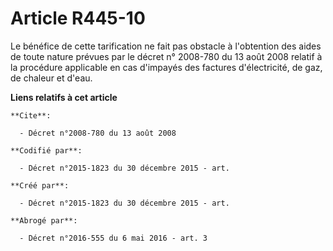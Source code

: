 # Article R445-10

Le bénéfice de cette tarification ne fait pas obstacle à l'obtention des aides de toute nature prévues par le décret n°
2008-780 du 13 août 2008 relatif à la procédure applicable en cas d'impayés des factures d'électricité, de gaz, de chaleur et
d'eau.

**Liens relatifs à cet article**

	**Cite**:

	  - Décret n°2008-780 du 13 août 2008

	**Codifié par**:

	  - Décret n°2015-1823 du 30 décembre 2015 - art.

	**Créé par**:

	  - Décret n°2015-1823 du 30 décembre 2015 - art.

	**Abrogé par**:

	  - Décret n°2016-555 du 6 mai 2016 - art. 3
